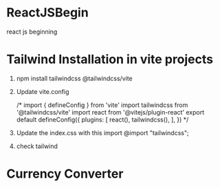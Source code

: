 # ReactJSBegin
react js beginning 


# Tailwind Installation in vite projects 
1. npm install tailwindcss @tailwindcss/vite
   
2. Update vite.config

    /*
    import { defineConfig } from 'vite'
    import tailwindcss from '@tailwindcss/vite'
    import react from '@vitejs/plugin-react'
    export default defineConfig({
    plugins: [
            react(),
        tailwindcss(),
    ],
    })
    */

3. Update the index.css with this 
    import @import "tailwindcss";

4. check tailwind 

  <h1 className='text-3xl bg-orange-500'>Currency Converter</h1>

